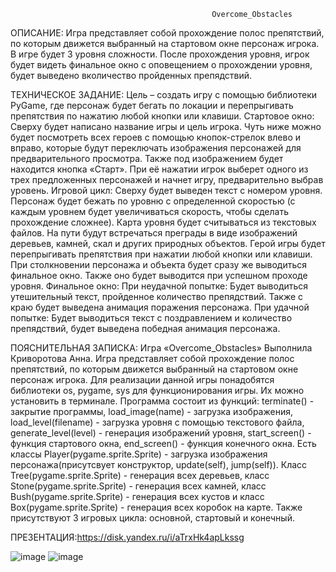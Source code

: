                                                  Overcome_Obstacles

ОПИСАНИЕ:
    Игра представляет собой прохождение полос препятствий, по которым движется выбранный на стартовом окне персонаж игрока.
  В игре будет 3 уровня сложности. После прохождения уровня, игрок будет видеть финальное окно с оповещением о прохождении уровня, будет выведено вколичество пройденных препядствий.

ТЕХНИЧЕСКОЕ ЗАДАНИЕ:
    Цель – создать игру с помощью библиотеки PyGame, где персонаж будет бегать по локации и перепрыгивать препятствия по нажатию любой кнопки или клавиши.
  Стартовое окно: Сверху будет написано название игры и цель игрока. Чуть ниже можно будет посмотреть всех героев с помощью кнопок-стрелок влево и вправо, которые будут переключать изображения персонажей для предварительного просмотра. Также под изображением будет находится кнопка «Старт». При её нажатии игрок выберет одного из трех предложенных персонажей и начнет игру, предварительно выбрав уровень. 
  Игровой цикл: Сверху будет выведен текст с номером уровня. Персонаж будет бежать по уровню с определенной скоростью (с каждым уровнем будет увеличиваться скорость, чтобы сделать прохождение сложнее). Карта уровня будет считываться из текстовых файлов. На пути будут встречаться преграды в виде изображений деревьев, камней, скал и других природных объектов. Герой игры будет перепрыгивать препятствия при нажатии любой кнопки или клавиши. При столкновении персонажа и объекта будет сразу же выводиться финальное окно.  Также оно будет выводится при успешном проходе уровня. 
  Финальное окно: При неудачной попытке: Будет выводиться утешительный текст, пройденное количество препядствий. Также с краю будет выведена анимация поражения персонажа. При удачной попытке: Будет выводиться текст с поздравлением и количество препядствий, будет выведена победная анимация персонажа. 
  
ПОЯСНИТЕЛЬНАЯ ЗАПИСКА:
Игра «Overcome_Obstacles» Выполнила Криворотова Анна. Игра представляет собой прохождение полос препятствий, по которым движется выбранный на стартовом окне персонаж игрока. Для реализации данной игры понадобятся библиотеки os, pygame, sys для функционирования игры. Их можно установить в терминале. Программа состоит из функций: terminate() - закрытие программы, load_image(name) - загрузка изображения, load_level(filename) - загрузка уровня с помощью текстового файла, generate_level(level) - генерация изображений уровня, start_screen() - функция стартового окна, end_screen() - функция конечного окна. Есть классы  Player(pygame.sprite.Sprite) - загрузка изображения персонажа(присутсвует конструктор, update(self), jump(self)). Класс Tree(pygame.sprite.Sprite) - генерация всех деревьев, класс Stone(pygame.sprite.Sprite) - генерация всех камней, класс Bush(pygame.sprite.Sprite) - генерация всех кустов и класс Box(pygame.sprite.Sprite) - генерация всех коробок на карте. Также присутствуют 3 игровых цикла: основной, стартовый и конечный. 

ПРЕЗЕНТАЦИЯ:https://disk.yandex.ru/i/aTrxHk4apLkssg

![image](https://github.com/user-attachments/assets/50bbdc9b-d79f-4d4c-a16d-5ac06f4bc7bf) 
![image](https://github.com/user-attachments/assets/fbb2189f-73fb-4e8e-beb2-bae15377754c)

